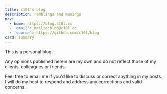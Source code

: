 ```yaml
---
title: c10l's blog
description: ramblings and musings
nav:
  - home: https://blog.c10l.cc
  - 'email': mailto:blog@c10l.cc
  - 'source': https://github.com/c10l/blog
card: summary
---
```


This is a personal blog.

Any opinions published herein are my own and do not reflect those of my clients, colleagues or friends.

Feel free to email me if you'd like to discuss or correct anything in my posts. I will do my best to respond and address any corrections and valid concerns.

